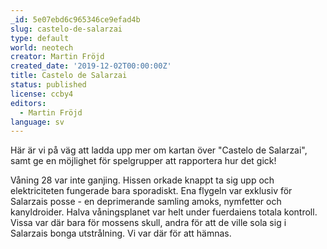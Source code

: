 ```yaml
---
_id: 5e07ebd6c965346ce9efad4b
slug: castelo-de-salarzai
type: default
world: neotech
creator: Martin Fröjd
created_date: '2019-12-02T00:00:00Z'
title: Castelo de Salarzai
status: published
license: ccby4
editors:
  - Martin Fröjd
language: sv
---
```

Här är vi på väg att ladda upp mer om kartan över "Castelo de Salarzai", samt ge en möjlighet för spelgrupper att rapportera hur det gick!

Våning 28 var inte ganjing. Hissen orkade knappt ta sig upp och elektriciteten fungerade bara sporadiskt. Ena flygeln var exklusiv för Salarzais posse - en deprimerande samling amoks, nymfetter och kanyldroider. Halva våningsplanet var helt under fuerdaiens totala kontroll. Vissa var där bara för mossens skull, andra för att de ville sola sig i Salarzais bonga utstrålning. Vi var där för att hämnas.
